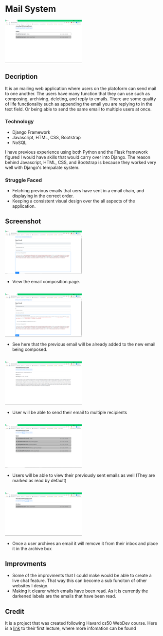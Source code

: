 # Mail System
<img src="mailCaptures/ReadNotRead.png" width="50%" />

## Decription
It is an mailing web application where users on the platoform can send mail to one another. The users have many function that they can use such as composing, archiving, deleting, and reply to emails. There are some quality of life functionality such as appending the email you are replying to in the text field. Or being able to send the same email to multiple users at once.

### Technology
- Django Framework
- Javascript, HTML, CSS, Bootstrap
- NoSQL

I have previous experience using both Python and the Flask framework figured I would have skills that would carry over into Django. The reason behind Javascript, HTML, CSS, and 
Bootstrap is because they worked very well with Django's tempalate system.

### Struggle Faced
- Fetching previous emails that uers have sent in a email chain, and displaying in the correct order.
- Keeping a consistent visual design over the all aspects of the application.

## Screenshot

<img src="mailCaptures/composingEmail.png" width="50%"/>

- View the email composition page.
<br></br>

<img src="mailCaptures/replyEmail.png" width="50%"/>

- See here that the previous email will be already added to the new email being composed.
<br></br>

<img src="mailCaptures/multiSend.png" width="50%"/>

- User will be able to send their email to multiple recipients
<br></br>

<img src="mailCaptures/Sent.png" width="50%"/>

- Users will be able to view their previously sent emails as well (They are marked as read by default)
<br></br>

<img src="mailCaptures/ArchivedBox.png" width="50%"/>

- Once a user archives an email it will remove it from their inbox and place it in the archive box

## Improvments

- Some of the improvments that I could make would be able to create a live chat feature. That way this can become a sub funciton of other websites I design.
- Making it clearer which emails have been read. As it is currently the darkened labels are the emails that have been read.

## Credit
It is a project that was created following Havard cs50 WebDev course. Here is a [link](https://www.youtube.com/watch?v=zFZrkCIc2Oc) to their first lecture, where more infomation can be found
